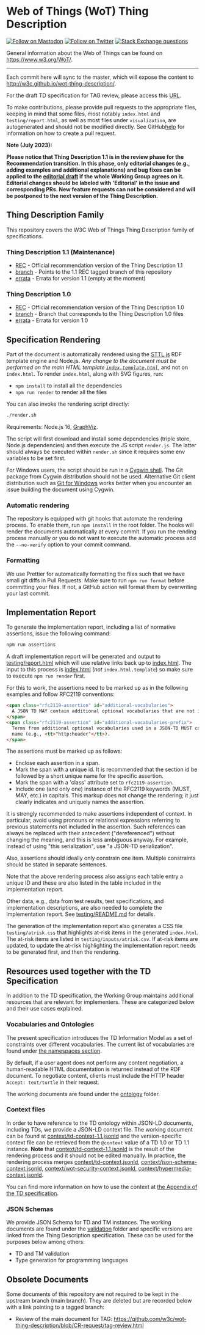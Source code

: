 # Web of Things (WoT) Thing Description

[![Follow on Mastodon](https://img.shields.io/mastodon/follow/111609289932468076?domain=https%3A%2F%2Fw3c.social)](https://w3c.social/@wot)
[![Follow on Twitter](https://img.shields.io/twitter/follow/W3C_WoT.svg?label=follow+W3C_WoT)](https://twitter.com/W3C_WoT)
[![Stack Exchange questions](https://img.shields.io/stackexchange/stackoverflow/t/web-of-things?style=plastic)](https://stackoverflow.com/questions/tagged/web-of-things)

General information about the Web of Things can be found on https://www.w3.org/WoT/.

---

Each commit here will sync to the master, which will expose the content to http://w3c.github.io/wot-thing-description/.

For the draft TD specification for TAG review, please access this [URL](https://cdn.staticaly.com/gh/w3c/wot-thing-description/TD-TAG-review/index.html?env=dev).

To make contributions, please provide pull requests to the appropriate files,
keeping in mind that some files, most notably `index.html` and `testing/report.html`,
as well as most files under `visualization`, are
autogenerated and should not be modified directly.
See GitHub[help](https://help.github.com/articles/using-pull-requests/) for
information on how to create a pull request.

**Note (July 2023):**

**Please notice that Thing Description 1.1 is in the review phase for the Recommendation transition.
In this phase, only editorial changes (e.g., adding examples and additional explanations) and bug fixes can be applied to the [editorial draft](http://w3c.github.io/wot-thing-description/) if the whole Working Group agrees on it. Editorial changes should be labeled with 'Editorial' in the issue and corresponding PRs. New feature requests can not be considered and will be postponed to the next version of the Thing Description.**

## Thing Description Family

This repository covers the W3C Web of Things Thing Description family of specifications.

### Thing Description 1.1 (Maintenance)

- [REC](https://www.w3.org/TR/wot-thing-description11/) - Official recommendation version of the Thing Description 1.1
- [branch](https://github.com/w3c/wot-thing-description/tree/REC1.1) - Points to the 1.1 REC tagged branch of this repository
- [errata](https://w3c.github.io/wot-thing-description/errata11.html) - Errata for version 1.1 (empty at the moment)

### Thing Description 1.0

- [REC](https://www.w3.org/TR/2020/REC-wot-thing-description-20200409/) - Official recommendation version of the Thing Description 1.0
- [branch](https://github.com/w3c/wot-thing-description/tree/wot-td-1.0) - Branch that corresponds to the Thing Description 1.0 files
- [errata](https://w3c.github.io/wot-thing-description/errata.html) - Errata for version 1.0

## Specification Rendering

Part of the document is automatically rendered using the [STTL.js](https://github.com/vcharpenay/STTL.js/) RDF template engine and Node.js.
_Any change to the document must be performed on the main HTML template [`index.template.html`](index.template.html)_, and not on `index.html`.
To render `index.html`, along with SVG figures, run:

- `npm install` to install all the dependencies
- `npm run render` to render all the files

You can also invoke the rendering script directly:

```sh
./render.sh
```

Requirements: Node.js 16, [GraphViz](https://graphviz.org/).

The script will first download and install some dependencies (triple store, Node.js dependencies) and then execute the JS script `render.js`.
The latter should always be executed within `render.sh` since it requires some env variables to be set first.

For Windows users, the script should be run in a [Cygwin shell](http://cygwin.com/). The Git package from Cygwin distribution should not be used. Alternative Git client distribution such as [Git for Windows](https://gitforwindows.org/) works better when you encounter an issue building the document using Cygwin.

### Automatic rendering

The repository is equipped with git hooks that automate the rendering process. To enable them, run `npm install` in the root folder. The hooks will render the documents automatically at every commit.
If you run the rending process manually or you do not want to execute the automatic process add the `--no-verify` option to your commit command.

### Formatting

We use Prettier for automatically formatting the files such that we have small git diffs in Pull Requests. Make sure to run `npm run format` before committing your files. If not, a GitHub action will format them by overwriting your last commit.

## Implementation Report

To generate the implementation report,
including a list of normative assertions,
issue the following command:

```sh
npm run assertions
```

A draft implementation report will be generated and output to
[testing/report.html](testing/report.html)
which will use relative links back up to [index.html](index.html).
The input to this process is [index.html](index.html)
(_not_ `index.html.template`) so make sure to execute `npm run render` first.

For this to work, the assertions need to
be marked up as in the following examples and follow RFC2119 conventions:

```html
<span class="rfc2119-assertion" id="additional-vocabularies">
  A JSON TD MAY contain additional optional vocabularies that are not in the Thing Description core model.
</span>
<span class="rfc2119-assertion" id="additional-vocabularies-prefix">
  Terms from additional optional vocabularies used in a JSON-TD MUST carry a prefix for identification within the key
  name (e.g., <tt>"http:header"</tt>).
</span>
```

The assertions must be marked up as follows:

- Enclose each assertion in a span.
- Mark the span with a unique id.
  It is recommended that the section id be followed
  by a short unique name for the specific assertion.
- Mark the span with a 'class' attribute set to `rfc2119-assertion`.
- Include one (and only one) instance of the RFC2119 keywords (MUST, MAY, etc.)
  in capitals.
  This markup does not change the rendering; it just clearly indicates
  and uniquely names the assertion.

It is strongly recommended to make assertions independent of context.
In particular, avoid using pronouns or relational expressions
referring to previous statements not included in the assertion.
Such references can always be replaced with their
antecedent ("dereferenced") without changing the meaning,
and this is less ambiguous anyway.
For example, instead of using "this serialization", use
"a JSON-TD serialization".

Also, assertions should ideally only constrain one item.
Multiple constraints should be stated in separate sentences.

Note that the above rendering process also assigns each
table entry a unique ID and these are also listed in the
table included in the implementation report.

Other data, e.g., data from test results, test specifications,
and implementation descriptions, are also needed to complete the
implementation report. See [testing/README.md](testing/README.md)
for details.

The generation of the implementation report also generates a CSS file
`testing/atrisk.css`
that highlights at-risk items in the generated `index.html`. The at-risk
items are listed in `testing/inputs/atrisk.csv`. If at-risk items are
updated, to update the at-risk highlighting the implementation report
needs to be generated first, and then the rendering.

## Resources used together with the TD Specification

In addition to the TD specification, the Working Group maintains additional resources that are relevant for implementers.
These are categorized below and their use cases explained.

### Vocabularies and Ontologies

The present specification introduces the TD Information Model as a set of constraints over different vocabularies.
The current list of vocabularies are found under [the namespaces section](https://w3c.github.io/wot-thing-description/#namespaces).

By default, if a user agent does not perform any content negotiation, a human-readable HTML documentation is returned instead of the RDF document.
To negotiate content, clients must include the HTTP header `Accept: text/turtle` in their request.

The working documents are found under the [ontology](./ontology) folder.

### Context files

In order to have reference to the TD ontology within JSON-LD documents, including TDs, we provide a JSON-LD context file.
The working document can be found at [context/td-context-1.1.jsonld](./context/td-context-1.1.jsonld) and the version-specific context file can be retrieved from the `@context` value of a TD 1.0 or TD 1.1 instance. **Note** that [context/td-context-1.1.jsonld](./context/td-context-1.1.jsonld) is the result of the rendering process and it should not be edited manually. In practice, the rendering process merges [context/td-context.jsonld](./context/td-context.jsonld), [context/json-schema-context.jsonld](./context/json-schema-context.jsonld), [context/wot-security-context.jsonld](./context/wot-security-context.jsonld), [context/hypermedia-context.jsonld](./context/hypermedia-context.jsonld).

You can find more information on how to use the context at [the Appendix of the TD specification](https://w3c.github.io/wot-thing-description/#json-ld-ctx-usage).

### JSON Schemas

We provide JSON Schema for TD and TM instances.
The working documents are found under the [validation](./validation/) folder and specific versions are linked from the Thing Description specification.
These can be used for the purposes below among others:

- TD and TM validation
- Type generation for programming languages

## Obsolete Documents

Some documents of this repository are not required to be kept in the upstream branch (main branch).
They are deleted but are recorded below with a link pointing to a tagged branch:

- Review of the main document for TAG: <https://github.com/w3c/wot-thing-description/blob/CR-request/tag-review.html>
